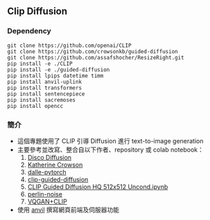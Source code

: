## Clip Diffusion

### Dependency
```
git clone https://github.com/openai/CLIP
git clone https://github.com/crowsonkb/guided-diffusion
git clone https://github.com/assafshocher/ResizeRight.git
pip install -e ./CLIP
pip install -e ./guided-diffusion
pip install lpips datetime timm
pip install anvil-uplink
pip install transformers
pip install sentencepiece
pip install sacremoses
pip install opencc
```

### 簡介
- 這個專題使用了 CLIP 引導 Diffusion 進行 text-to-image generation
- 主要參考並改寫、整合自以下作者、repository 或 colab notebook：
  1. [Disco Diffusion](https://github.com/alembics/disco-diffusion)
  2. [Katherine Crowson](https://github.com/crowsonkb)
  3. [dalle-pytorch](https://github.com/lucidrains/DALLE-pytorch)
  4. [clip-guided-diffusion](https://github.com/afiaka87/clip-guided-diffusion)
  5. [CLIP Guided Diffusion HQ 512x512 Uncond.ipynb](https://colab.research.google.com/drive/1QBsaDAZv8np29FPbvjffbE1eytoJcsgA)
  6. [perlin-noise](https://gist.github.com/adefossez/0646dbe9ed4005480a2407c62aac8869)
  7. [VQGAN+CLIP](https://colab.research.google.com/drive/1go6YwMFe5MX6XM9tv-cnQiSTU50N9EeT?fbclid=IwAR30ZqxIJG0-2wDukRydFA3jU5OpLHrlC_Sg1iRXqmoTkEhaJtHdRi6H7AI)
- 使用 [anvil](https://anvil.works/) 撰寫網頁前端及伺服器功能
